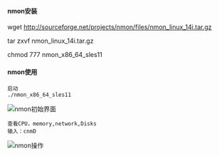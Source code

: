 ####  nmon安装

wget http://sourceforge.net/projects/nmon/files/nmon_linux_14i.tar.gz

tar zxvf nmon_linux_14i.tar.gz

chmod 777 nmon_x86_64_sles11


#### nmon使用

```
启动
./nmon_x86_64_sles11
```

![nmon初始界面](E:/markdown_img/nmon初始界面.png)


```
查看CPU，memory,network,Disks
输入：cnmD
```
![nmon操作](E:/markdown_img/nmon操作.png)
